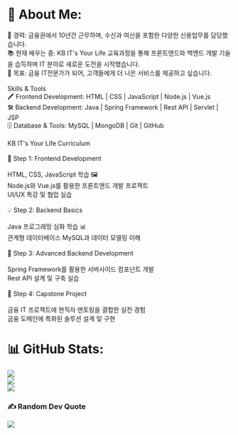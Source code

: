 # 💫 About Me:
💼 경력: 금융권에서 10년간 근무하며, 수신과 여신을 포함한 다양한 신용업무를 담당했습니다.<br>📚 현재 배우는 중: KB IT's Your Life 교육과정을 통해 프론트엔드와 백엔드 개발 기술을 습득하며 IT 분야로 새로운 도전을 시작했습니다.<br>🎯 목표: 금융 IT전문가가 되어, 고객들에게 더 나은 서비스를 제공하고 싶습니다.<br><br>Skills & Tools<br>🖍️ Frontend Development: HTML | CSS | JavaScript | Node.js | Vue.js<br>🛠️ Backend Development: Java | Spring Framework | Rest API | Servlet | JSP<br>🗄️ Database & Tools: MySQL | MongoDB | Git | GitHub<br><br>KB IT's Your Life Curriculum<br><br>📖 Step 1: Frontend Development<br><br>HTML, CSS, JavaScript 학습 🖼️<br>Node.js와 Vue.js를 활용한 프론트엔드 개발 프로젝트<br>UI/UX 특강 및 협업 실습<br><br>💡 Step 2: Backend Basics<br><br>Java 프로그래밍 심화 학습 📊<br>관계형 데이터베이스 MySQL과 데이터 모델링 이해<br><br>🚀 Step 3: Advanced Backend Development<br><br>Spring Framework를 활용한 서버사이드 컴포넌트 개발<br>Rest API 설계 및 구축 실습<br><br>🌟 Step 4: Capstone Project<br><br>금융 IT 프로젝트에 현직자 멘토링을 결합한 실전 경험<br>금융 도메인에 특화된 솔루션 설계 및 구현

# 📊 GitHub Stats:
![](https://github-readme-stats.vercel.app/api?username=HyeEmpathyDev&theme=default&hide_border=false&include_all_commits=true&count_private=true)<br/>
![](https://nirzak-streak-stats.vercel.app/?user=HyeEmpathyDev&theme=default&hide_border=false)<br/>
![](https://github-readme-stats.vercel.app/api/top-langs/?username=HyeEmpathyDev&theme=default&hide_border=false&include_all_commits=true&count_private=true&layout=compact)

### ✍️ Random Dev Quote
![](https://quotes-github-readme.vercel.app/api?type=horizontal&theme=light)

<!-- Proudly created with GPRM ( https://gprm.itsvg.in ) -->